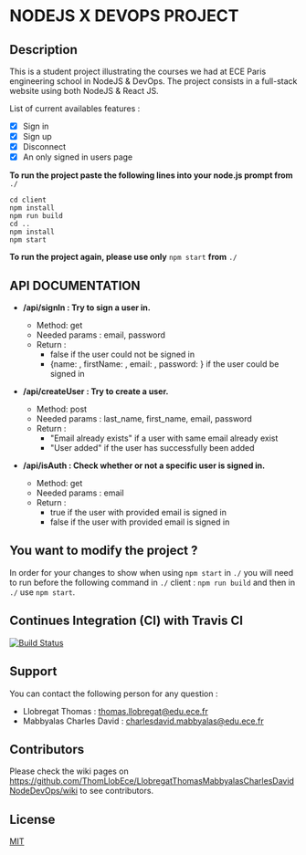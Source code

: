 
# NODEJS  X DEVOPS PROJECT

## Description

This is a student project illustrating the courses we had at ECE Paris engineering school in NodeJS & DevOps.
The project consists in a full-stack website using both NodeJS & React JS.

List of current availables features :
-  [x] Sign in
-  [x] Sign up
-  [x] Disconnect
-  [x] An only signed in users page

**To run the project paste the following lines into your node.js prompt from** `./`

    cd client
    npm install
    npm run build
    cd ..
    npm install
    npm start
    
**To run the project again, please use only** `npm start` **from** `./`

## API DOCUMENTATION

-  **/api/signIn : Try to sign a user in.**
	- Method: get
	- Needed params : email, password
	- Return :
		- false if the user could not be signed in
		- {name: , firstName: , email: , password: } if the user could be signed in

-  **/api/createUser : Try to create a user.**
	- Method: post
	- Needed params : last_name, first_name, email, password
	- Return :
		- "Email already exists" if a user with same email already exist
		- "User added" if the user has successfully been added

-  **/api/isAuth : Check whether or not a specific user is signed in.**
	- Method: get
	- Needed params : email
	- Return :
		- true if the user with provided email is signed in
		- false if the user with provided email is signed in


## You want to modify the project ?
In order for your changes to show when using `npm start` in `./` you will need to run before the following command in `./` client : `npm run build` and then in `./` use `npm start`.
  

## Continues Integration (CI) with Travis CI
[![Build Status](https://travis-ci.com/ThomLlobEce/LlobregatThomasMabbyalasCharlesDavidNodeDevOps.svg?branch=master)](https://travis-ci.com/ThomLlobEce/LlobregatThomasMabbyalasCharlesDavidNodeDevOps)

## Support

You can contact the following person for any question :
* Llobregat Thomas : thomas.llobregat@edu.ece.fr
* Mabbyalas Charles David : charlesdavid.mabbyalas@edu.ece.fr

## Contributors

Please check the wiki pages on https://github.com/ThomLlobEce/LlobregatThomasMabbyalasCharlesDavidNodeDevOps/wiki to see contributors.
  
## License

[MIT](https://choosealicense.com/licenses/mit/)
